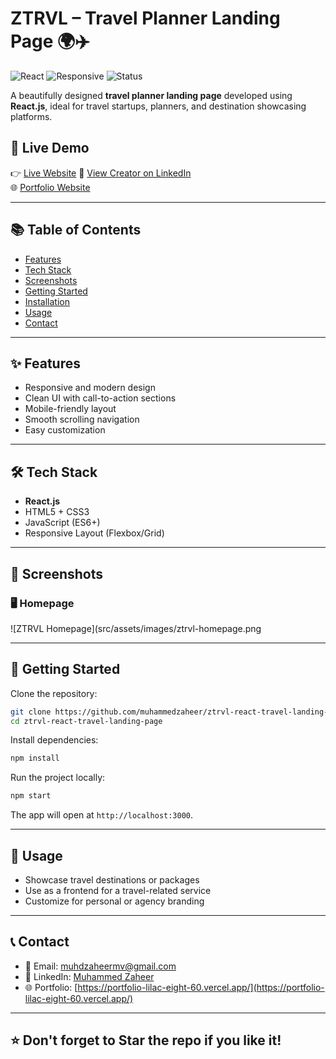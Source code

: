 
# ZTRVL – Travel Planner Landing Page 🌍✈️

![React](https://img.shields.io/badge/React-v18-blue?logo=react)
![Responsive](https://img.shields.io/badge/Responsive-Design-brightgreen)
![Status](https://img.shields.io/badge/Project-Live-brightgreen)

A beautifully designed **travel planner landing page** developed using **React.js**, ideal for travel startups, planners, and destination showcasing platforms.

## 🚀 Live Demo

👉 [Live Website](https://ztrvl-react-website.vercel.app/#/) 
👤 [View Creator on LinkedIn](https://www.linkedin.com/in/muhammed-zaheer-836132244/)  
🌐 [Portfolio Website](https://portfolio-lilac-eight-60.vercel.app/)

---

## 📚 Table of Contents

- [Features](#features)
- [Tech Stack](#tech-stack)
- [Screenshots](#screenshots)
- [Getting Started](#getting-started)
- [Installation](#installation)
- [Usage](#usage)
- [Contact](#contact)

---

## ✨ Features

- Responsive and modern design
- Clean UI with call-to-action sections
- Mobile-friendly layout
- Smooth scrolling navigation
- Easy customization

---

## 🛠 Tech Stack

- **React.js**
- HTML5 + CSS3
- JavaScript (ES6+)
- Responsive Layout (Flexbox/Grid)

---

## 📸 Screenshots

### 🖥️ Homepage

![ZTRVL Homepage](src/assets/images/ztrvl-homepage.png

---

## 🧰 Getting Started

Clone the repository:

```bash
git clone https://github.com/muhammedzaheer/ztrvl-react-travel-landing-page.git
cd ztrvl-react-travel-landing-page
````

Install dependencies:

```bash
npm install
```

Run the project locally:

```bash
npm start
```

The app will open at `http://localhost:3000`.

---

## 🧪 Usage

* Showcase travel destinations or packages
* Use as a frontend for a travel-related service
* Customize for personal or agency branding

---

## 📞 Contact

* 📧 Email: [muhdzaheermv@gmail.com](mailto:muhdzaheermv@gmail.com)
* 💼 LinkedIn: [Muhammed Zaheer](https://www.linkedin.com/in/muhammed-zaheer-836132244/)
* 🌐 Portfolio: [https://portfolio-lilac-eight-60.vercel.app/](https://portfolio-lilac-eight-60.vercel.app/)

---

## ⭐️ Don't forget to Star the repo if you like it!
